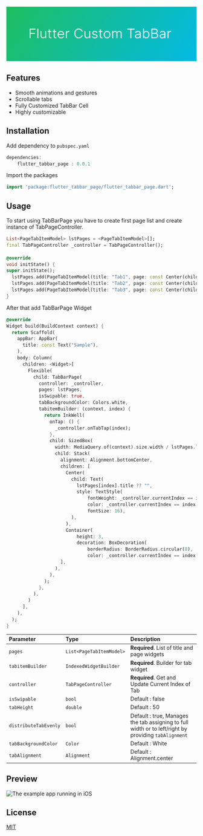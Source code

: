 <!--
This README describes the package. If you publish this package to pub.dev,
this README's contents appear on the landing page for your package.

For information about how to write a good package README, see the guide for
[writing package pages](https://dart.dev/guides/libraries/writing-package-pages).

For general information about developing packages, see the Dart guide for
[creating packages](https://dart.dev/guides/libraries/create-library-packages)
and the Flutter guide for
[developing packages and plugins](https://flutter.dev/developing-packages).
-->

![Flutter Custom TabBar Page](ic_banner.png)

## Features

- Smooth animations and gestures
- Scrollable tabs
- Fully Customized TabBar Cell
- Highly customizable

## Installation

Add dependency to `pubspec.yaml`
    
```dart
dependencies:
    flutter_tabbar_page : 0.0.1
```
Import the packages

```dart
import 'package:flutter_tabbar_page/flutter_tabbar_page.dart';
```

## Usage

To start using TabBarPage you have to create first page list and create instance of TabPageController.

```dart
List<PageTabItemModel> lstPages = <PageTabItemModel>[];
final TabPageController _controller = TabPageController();

@override
void initState() {
super.initState();
  lstPages.add(PageTabItemModel(title: "Tab1", page: const Center(child: Text("Item 1"))));
  lstPages.add(PageTabItemModel(title: "Tab2", page: const Center(child: Text("Item 2"))));
  lstPages.add(PageTabItemModel(title: "Tab3", page: const Center(child: Text("Item 3"))));
}
```

After that add TabBarPage Widget

```dart
@override
Widget build(BuildContext context) {
  return Scaffold(
    appBar: AppBar(
      title: const Text("Sample"),
    ),
    body: Column(
      children: <Widget>[
        Flexible(
          child: TabBarPage(
            controller: _controller,
            pages: lstPages,
            isSwipable: true,
            tabBackgroundColor: Colors.white,
            tabitemBuilder: (context, index) {
              return InkWell(
                onTap: () {
                  _controller.onTabTap(index);
                },
                child: SizedBox(
                  width: MediaQuery.of(context).size.width / lstPages.length,
                  child: Stack(
                    alignment: Alignment.bottomCenter,
                    children: [
                      Center(
                        child: Text(
                          lstPages[index].title ?? "",
                          style: TextStyle(
                              fontWeight: _controller.currentIndex == index ? FontWeight.w700 : FontWeight.w400,
                              color: _controller.currentIndex == index ? Colors.indigoAccent : Colors.black26,
                              fontSize: 16),
                        ),
                      ),
                      Container(
                          height: 3,
                          decoration: BoxDecoration(
                              borderRadius: BorderRadius.circular(8),
                              color: _controller.currentIndex == index ? Colors.indigoAccent : Colors.transparent)),
                    ],
                  ),
                ),
              );
            },
          ),
        )
      ],
    ),
  );
}
```

| Parameter | Type     | Description                       |
| :-------- | :------- | :-------------------------------- |
| `pages`      | `List<PageTabItemModel>` | **Required**. List of title and page widgets |
| `tabitemBuilder` | `IndexedWidgetBuilder` | **Required**. Builder for tab widget |
| `controller` | `TabPageController` | **Required**. Get and Update Current Index of Tab |
| `isSwipable` | `bool` | Default : false  |
| `tabHeight` | `double` | Default : 50  |
| `distributeTabEvenly` | `bool` | Default : true, Manages the tab assigning to full width or to left/right by providing `tabAlignment` |
| `tabBackgroundColor` | `Color` | Default : White  |
| `tabAlignment` | `Alignment` | Default :  Alignment.center  |

## Preview

![The example app running in iOS](https://raw.githubusercontent.com/viralp2196/flutter_tabbar_page/master/tab_demo.gif)

## License

[MIT](https://github.com/MobMaxime/flutter_tabbar_top/blob/master/LICENSE.md)
